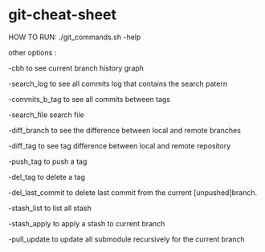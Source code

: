 # git-cheat-sheet

HOW TO RUN:
./git_commands.sh -help

other options :

-cbh                    to see current branch history graph

-search_log             to see all commits log that contains the search patern

-commits_b_tag          to see all commits between tags

-search_file            search file

-diff_branch            to see the difference between local and remote branches

-diff_tag               to see tag difference between local and remote repository

-push_tag               to push a tag

-del_tag                to delete a tag

-del_last_commit        to delete last commit from the current [unpushed]branch.

-stash_list             to list all stash

-stash_apply            to apply a stash to current branch

-pull_update            to update all submodule recursively for the current branch
